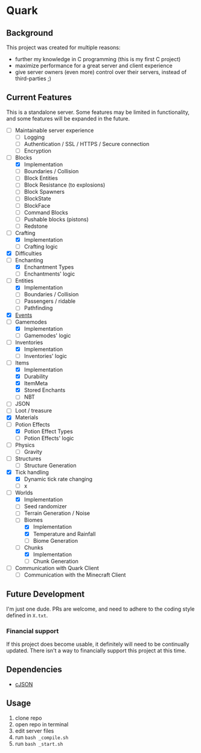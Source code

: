 # Quark
## Background
This project was created for multiple reasons:
- further my knowledge in C programming (this is my first C project)
- maximize performance for a great server and client experience
- give server owners (even more) control over their servers, instead of third-parties ;)

## Current Features
This is a standalone server. Some features may be limited in functionality, and some features will be expanded in the future.

- [ ] Maintainable server experience
  - [ ] Logging
  - [ ] Authentication / SSL / HTTPS / Secure connection
  - [ ] Encryption
- [ ] Blocks
  - [x] Implementation
  - [ ] Boundaries / Collision
  - [ ] Block Entities
  - [ ] Block Resistance (to explosions)
  - [ ] Block Spawners
  - [ ] BlockState
  - [ ] BlockFace
  - [ ] Command Blocks
  - [ ] Pushable blocks (pistons)
  - [ ] Redstone
- [ ] Crafting
  - [x] Implementation
  - [ ] Crafting logic
- [x] Difficulties
- [ ] Enchanting
  - [x] Enchantment Types
  - [ ] Enchantments' logic
- [ ] Entities
  - [x] Implementation
  - [ ] Boundaries / Collision
  - [ ] Passengers / ridable
  - [ ] Pathfinding
- [x] [Events](https://github.com/RandomHashTags/quark/tree/main/quark/events)
- [ ] Gamemodes
  - [x] Implementation
  - [ ] Gamemodes' logic
- [ ] Inventories
  - [x] Implementation
  - [ ] Inventories' logic
- [ ] Items
  - [x] Implementation
  - [x] Durability
  - [x] ItemMeta
  - [x] Stored Enchants
  - [ ] NBT
- [ ] JSON
- [ ] Loot / treasure
- [x] Materials
- [ ] Potion Effects
  - [x] Potion Effect Types
  - [ ] Potion Effects' logic
- [ ] Physics
  - [ ] Gravity
- [ ] Structures
  - [ ] Structure Generation
- [x] Tick handling
  - [x] Dynamic tick rate changing
  - [ ] x
- [ ] Worlds
  - [x] Implementation
  - [ ] Seed randomizer
  - [ ] Terrain Generation / Noise
  - [ ] Biomes
    - [x] Implementation
    - [x] Temperature and Rainfall
    - [ ] Biome Generation
  - [ ] Chunks
    - [x] Implementation
    - [ ] Chunk Generation
- [ ] Communication with Quark Client
  - [ ] Communication with the Minecraft Client

## Future Development
I'm just one dude. PRs are welcome, and need to adhere to the coding style defined in `X.txt`.
### Financial support
If this project does become usable, it definitely will need to be continually updated. There isn't a way to financially support this project at this time.

## Dependencies
* [cJSON](https://github.com/DaveGamble/cJSON)

## Usage
1. clone repo
2. open repo in terminal
3. edit server files
4. run `bash _compile.sh`
5. run `bash _start.sh`
